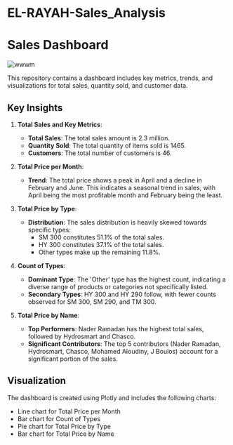 # EL-RAYAH-Sales_Analysis

# Sales Dashboard
![wwwm](https://github.com/fesallomer/EL-RAYAH-Sales_Analysis/assets/167563648/ffa339a3-699e-483e-9313-a01556e16d2a)


This repository contains a dashboard includes key metrics, trends, and visualizations for total sales, quantity sold, and customer data.

## Key Insights

1. **Total Sales and Key Metrics**:
   - **Total Sales**: The total sales amount is 2.3 million.
   - **Quantity Sold**: The total quantity of items sold is 1465.
   - **Customers**: The total number of customers is 46.

2. **Total Price per Month**:
   - **Trend**: The total price shows a peak in April and a decline in February and June. This indicates a seasonal trend in sales, with April being the most profitable month and February being the least.

3. **Total Price by Type**:
   - **Distribution**: The sales distribution is heavily skewed towards specific types:
     - SM 300 constitutes 51.1% of the total sales.
     - HY 300 constitutes 37.1% of the total sales.
     - Other types make up the remaining 11.8%.

4. **Count of Types**:
   - **Dominant Type**: The 'Other' type has the highest count, indicating a diverse range of products or categories not specifically listed.
   - **Secondary Types**: HY 300 and HY 290 follow, with fewer counts observed for SM 300, SM 290, and TM 300.

5. **Total Price by Name**:
   - **Top Performers**: Nader Ramadan has the highest total sales, followed by Hydrosmart and Chasco.
   - **Significant Contributors**: The top 5 contributors (Nader Ramadan, Hydrosmart, Chasco, Mohamed Aloudiny, J Boulos) account for a significant portion of the sales.

## Visualization

The dashboard is created using Plotly and includes the following charts:
- Line chart for Total Price per Month
- Bar chart for Count of Types
- Pie chart for Total Price by Type
- Bar chart for Total Price by Name


